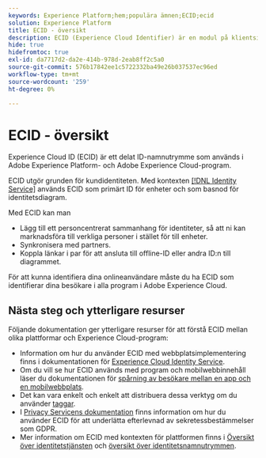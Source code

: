 ```yaml
---
keywords: Experience Platform;hem;populära ämnen;ECID;ecid
solution: Experience Platform
title: ECID - översikt
description: ECID (Experience Cloud Identifier) är en modul på klientsidan som ger tillgång till identitetshantering och som tillhandahåller tre primära funktioner.
hide: true
hidefromtoc: true
exl-id: da7717d2-da2e-414b-978d-2eab8ff2c5a0
source-git-commit: 576b17842ee1c5722332ba49e26b037537ec96ed
workflow-type: tm+mt
source-wordcount: '259'
ht-degree: 0%

---
```


# ECID - översikt

Experience Cloud ID (ECID) är ett delat ID-namnutrymme som används i Adobe Experience Platform- och Adobe Experience Cloud-program.

ECID utgör grunden för kundidentiteten. Med kontexten [[!DNL Identity Service]](../home.md) används ECID som primärt ID för enheter och som basnod för identitetsdiagram.

Med ECID kan man

* Lägg till ett personcentrerat sammanhang för identiteter, så att ni kan marknadsföra till verkliga personer i stället för till enheter.
* Synkronisera med partners.
* Koppla länkar i par för att ansluta till offline-ID eller andra ID:n till diagrammet.

För att kunna identifiera dina onlineanvändare måste du ha ECID som identifierar dina besökare i alla program i Adobe Experience Cloud.

## Nästa steg och ytterligare resurser

Följande dokumentation ger ytterligare resurser för att förstå ECID mellan olika plattformar och Experience Cloud-program:

* Information om hur du använder ECID med webbplatsimplementering finns i dokumentationen för [Experience Cloud Identity Service](https://experienceleague.adobe.com/docs/id-service/using/home.html).
* Om du vill se hur ECID används med program och mobilwebbinnehåll läser du dokumentationen för [spårning av besökare mellan en app och en mobilwebbplats](https://experienceleague.adobe.com/docs/mobile-services/ios/sdk-reference-ios/hybrid-app.html#sdk-reference-ios).
* Det kan vara enkelt och enkelt att distribuera dessa verktyg om du använder [taggar](../../tags/home.md).
* I [Privacy Servicens dokumentation](../../privacy-service/identity-data.md) finns information om hur du använder ECID för att underlätta efterlevnad av sekretessbestämmelser som GDPR.
* Mer information om ECID med kontexten för plattformen finns i [Översikt över identitetstjänsten](../home.md) och [översikt över identitetsnamnutrymmen](./namespaces.md).